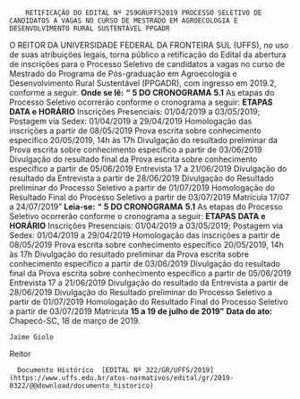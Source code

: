         RETIFICAÇÃO DO EDITAL Nº 259GRUFFS2019 PROCESSO SELETIVO DE CANDIDATOS A VAGAS NO CURSO DE MESTRADO EM AGROECOLOGIA E DESENVOLVIMENTO RURAL SUSTENTÁVEL PPGADR  

 O REITOR DA UNIVERSIDADE FEDERAL DA FRONTEIRA SUL (UFFS), no uso de suas atribuições legais, torna público a retificação do Edital da abertura de inscrições para o Processo Seletivo de candidatos a vagas no curso de Mestrado do Programa de Pós-graduação em Agroecologia e Desenvolvimento Rural Sustentável (PPGADR), com ingresso em 2019.2, conforme a seguir.   **Onde se lê:** **“** **5 DO CRONOGRAMA** **5.1**  As etapas do Processo Seletivo ocorrerão conforme o cronograma a seguir:     **ETAPAS**   **DATA e HORÁRIO**     Inscrições   Presenciais: 01/04/2019 a 03/05/2019; Postagem via Sedex: 01/04/2019 a 29/04/2019     Homologação das inscrições   a partir de 08/05/2019     Prova escrita sobre conhecimento específico   20/05/2019, 14h às 17h     Divulgação do resultado preliminar da Prova escrita sobre conhecimento específico   a partir de 03/06/2019     Divulgação do resultado final da Prova escrita sobre conhecimento específico   a partir de 05/06/2019     Entrevista   17 a 21/06/2019     Divulgação do resultado da Entrevista   a partir de 28/06/2019     Divulgação do Resultado preliminar do Processo Seletivo   a partir de 01/07/2019     Homologação do Resultado Final do Processo Seletivo   a partir de 03/07/2019     Matrícula   17/07 a 24/07/2019”       **Leia-se:** **“** **5 DO CRONOGRAMA** **5.1**  As etapas do Processo Seletivo ocorrerão conforme o cronograma a seguir:     **ETAPAS**   **DATA e HORÁRIO**     Inscrições   Presenciais: 01/04/2019 a 03/05/2019; Postagem via Sedex: 01/04/2019 a 29/04/2019     Homologação das inscrições   a partir de 08/05/2019     Prova escrita sobre conhecimento específico   20/05/2019, 14h às 17h     Divulgação do resultado preliminar da Prova escrita sobre conhecimento específico   a partir de 03/06/2019     Divulgação do resultado final da Prova escrita sobre conhecimento específico   a partir de 05/06/2019     Entrevista   17 a 21/06/2019     Divulgação do resultado da Entrevista   a partir de 28/06/2019     Divulgação do Resultado preliminar do Processo Seletivo   a partir de 01/07/2019     Homologação do Resultado Final do Processo Seletivo   a partir de 03/07/2019     Matrícula   **15 a 19 de julho de 2019”**          **Data do ato:** Chapecó-SC, 18 de março de 2019.   
 

    Jaime Giolo   
 Reitor 

      Documento Histórico  [EDITAL Nº 322/GR/UFFS/2019](https://www.uffs.edu.br/atos-normativos/edital/gr/2019-0322/@@download/documento_historico)     
      